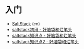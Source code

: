 # 入门

*   [SaltStack](http://docs.saltstack.cn/) (cn)
*   [saltstack初用 - 好脑袋和烂笔头](https://my.oschina.net/guol/blog/156608)
*   [saltstack知识点 - 好脑袋和烂笔头](https://my.oschina.net/guol/blog/156610)
*   [saltstack知识点2 - 好脑袋和烂笔头](https://my.oschina.net/guol/blog/182252)
